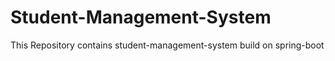 # Student-Management-System
This Repository contains student-management-system build on spring-boot
